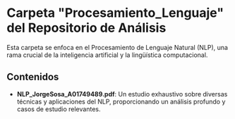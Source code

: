 # Carpeta "Procesamiento_Lenguaje" del Repositorio de Análisis

Esta carpeta se enfoca en el Procesamiento de Lenguaje Natural (NLP), una rama crucial de la inteligencia artificial y la lingüística computacional.

## Contenidos

- **NLP_JorgeSosa_A01749489.pdf**: Un estudio exhaustivo sobre diversas técnicas y aplicaciones del NLP, proporcionando un análisis profundo y casos de estudio relevantes.



